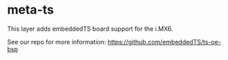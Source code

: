 meta-ts
=======
This layer adds embeddedTS board support for the i.MX6.

See our repo for more information:
https://github.com/embeddedTS/ts-oe-bsp
